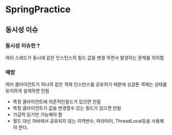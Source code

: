 # SpringPractice

## 동시성 이슈
### 동시성 이슈란 ?
여러 스레드가 동시에 같은 인스턴스의 필드 값을 변경 하면서 발생하는 문제를 의미함
### 예방
여러 클라이언트가 하나의 같은 객체 인스턴스를 공유하기 때문에 싱글톤 객체는 상태를 유지하게 설계하면 안됨
* 특정 클라이언트에 의존적인필드가 있으면 안됨
* 특정 클라이언트가 값을 변경할수 있는 필드가 있으면 안됨
* 가급적 읽기만 가능해야 함
* 필드 대신 자바에서 공유되지 않는 지역변수, 파라미터, ThreadLocal등을 사용해야 한다.
